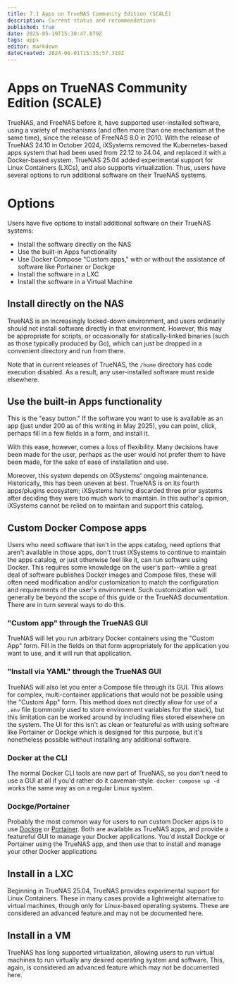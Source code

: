 ```yaml
---
title: 7.1 Apps on TrueNAS Community Edition (SCALE)
description: Current status and recommendations
published: true
date: 2025-05-19T15:30:47.879Z
tags: apps
editor: markdown
dateCreated: 2024-06-01T15:35:57.319Z
---
```


# Apps on TrueNAS Community Edition (SCALE)

TrueNAS, and FreeNAS before it, have supported user-installed software, using a variety of mechanisms (and often more than one mechanism at the same time), since the release of FreeNAS 8.0 in 2010.  With the release of TrueNAS 24.10 in October 2024, iXSystems removed the Kubernetes-based apps system that had been used from 22.12 to 24.04, and replaced it with a Docker-based system.  TrueNAS 25.04 added experimental support for Linux Containers (LXCs), and also supports virtualization.  Thus, users have several options to run additional software on their TrueNAS systems.

# Options
Users have five options to install additional software on their TrueNAS systems:
* Install the software directly on the NAS
* Use the built-in Apps functionality
* Use Docker Compose "Custom apps," with or without the assistance of software like Portainer or Dockge
* Install the software in a LXC
* Install the software in a Virtual Machine

## Install directly on the NAS
TrueNAS is an increasingly locked-down environment, and users ordinarily should not install software directly in that environment.  However, this may be appropriate for scripts, or occasionally for statically-linked binaries (such as those typically produced by Go), which can just be dropped in a convenient directory and run from there.

Note that in current releases of TrueNAS, the `/home` directory has code execution disabled.  As a result, any user-installed software must reside elsewhere.
## Use the built-in Apps functionality
This is the "easy button."  If the software you want to use is available as an app (just under 200 as of this writing in May 2025), you can point, click, perhaps fill in a few fields in a form, and install it.

With this ease, however, comes a loss of flexibility.  Many decisions have been made for the user, perhaps as the user would not prefer them to have been made, for the sake of ease of installation and use.

Moreover, this system depends on iXSystems' ongoing maintenance.  Historically, this has been uneven at best.  TrueNAS is on its fourth apps/plugins ecosystem; iXSystems having discarded three prior systems after deciding they were too much work to maintain.  In this author's opinion, iXSystems cannot be relied on to maintain and support this catalog.
## Custom Docker Compose apps
Users who need software that isn't in the apps catalog, need options that aren't available in those apps, don't trust iXSystems to continue to maintain the apps catalog, or just otherwise feel like it, can run software using Docker.  This requires some knowledge on the user's part--while a great deal of software publishes Docker images and Compose files, these will often need modification and/or customization to match the configuration and requirements of the user's environment.  Such customization will generally be beyond the scope of this guide or the TrueNAS documentation.  There are in turn several ways to do this.
### "Custom app" through the TrueNAS GUI
TrueNAS will let you run arbitrary Docker containers using the "Custom App" form.  Fill in the fields on that form appropriately for the application you want to use, and it will run that application.
### "Install via YAML" through the TrueNAS GUI
TrueNAS will also let you enter a Compose file through its GUI.  This allows for complex, multi-container applications that would not be possible using the "Custom App" form.  This method does not directly allow for use of a `.env` file (commonly used to store environment variables for the stack), but this limitation can be worked around by including files stored elsewhere on the system.  The UI for this isn't as clean or featureful as with using software like Portainer or Dockge which is designed for this purpose, but it's nonetheless possible without installing any additional software.
### Docker at the CLI
The normal Docker CLI tools are now part of TrueNAS, so you don't need to use a GUI at all if you'd rather do it caveman-style.  `docker compose up -d` works the same way as on a regular Linux system.
### Dockge/Portainer
Probably the most common way for users to run custom Docker apps is to use [Dockge](https://dockge.kuma.pet/) or [Portainer](https://www.portainer.io/).  Both are available as TrueNAS apps, and provide a featureful GUI to manage your Docker applications.  You'd install Dockge or Portainer using the TrueNAS app, and then use that to install and manage your other Docker applications
## Install in a LXC
Beginning in TrueNAS 25.04, TrueNAS provides experimental support for Linux Containers.  These in many cases provide a lightweight alternative to virtual machines, though only for Linux-based operating systems.  These are considered an advanced feature and may not be documented here.
## Install in a VM
TrueNAS has long supported virtualization, allowing users to run virtual machines to run virtually any desired operating system and software.  This, again, is considered an advanced feature which may not be documented here.